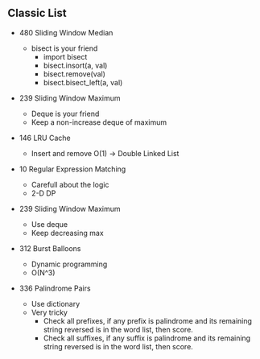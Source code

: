 ## Classic List

  - 480 Sliding Window Median
    - bisect is your friend
      - import bisect
      - bisect.insort(a, val)
      - bisect.remove(val)
      - bisect.bisect_left(a, val)

  - 239 Sliding Window Maximum
    - Deque is your friend
    - Keep a non-increase deque of maximum

  - 146 LRU Cache
    - Insert and remove O(1) -> Double Linked List

  - 10 Regular Expression Matching
    - Carefull about the logic
    - 2-D DP

  - 239 Sliding Window Maximum
    - Use deque
    - Keep decreasing max

  - 312 Burst Balloons
    - Dynamic programming
    - O(N^3)

  - 336 Palindrome Pairs
    - Use dictionary
    - Very tricky
      - Check all prefixes, if any prefix is palindrome and its remaining string reversed is in the word list, then score.
      - Check all suffixes, if any suffix is palindrome and its remaining string reversed is in the word list, then score.
